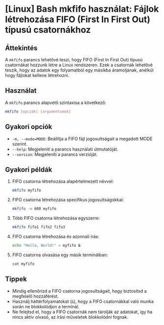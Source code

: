 # [Linux] Bash mkfifo használat: Fájlok létrehozása FIFO (First In First Out) típusú csatornákhoz

## Áttekintés
A `mkfifo` parancs lehetővé teszi, hogy FIFO (First In First Out) típusú csatornákat hozzunk létre a Linux rendszeren. Ezek a csatornák lehetővé teszik, hogy az adatok egy folyamatból egy másikba áramoljanak, anélkül hogy fájlokat kellene létrehozni.

## Használat
A `mkfifo` parancs alapvető szintaxisa a következő:

```bash
mkfifo [opciók] [argumentumok]
```

## Gyakori opciók
- `-m, --mode=MODE`: Beállítja a FIFO fájl jogosultságait a megadott MODE szerint.
- `--help`: Megjeleníti a parancs használati útmutatóját.
- `--version`: Megjeleníti a parancs verzióját.

## Gyakori példák
1. FIFO csatorna létrehozása alapértelmezett névvel:
    ```bash
    mkfifo myfifo
    ```

2. FIFO csatorna létrehozása specifikus jogosultságokkal:
    ```bash
    mkfifo -m 600 myfifo
    ```

3. Több FIFO csatorna létrehozása egyszerre:
    ```bash
    mkfifo fifo1 fifo2 fifo3
    ```

4. FIFO csatorna létrehozása és azonnali írás:
    ```bash
    echo "Hello, World!" > myfifo &
    ```

5. FIFO csatorna olvasása egy másik terminálban:
    ```bash
    cat myfifo
    ```

## Tippek
- Mindig ellenőrizd a FIFO csatorna jogosultságait, hogy biztosítsd a megfelelő hozzáférést.
- Használj háttérfolyamatokat (`&`), hogy a FIFO csatornákkal való munka során ne blokkolódjon a terminál.
- Ne felejtsd el, hogy a FIFO csatornák nem tárolják az adatokat, így ha nincs aktív olvasó, az írási műveletek blokkolódni fognak.